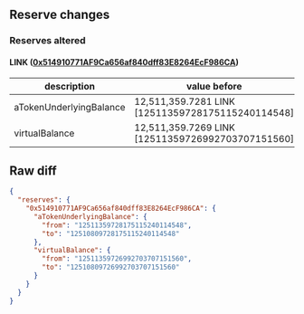 ## Reserve changes

### Reserves altered

#### LINK ([0x514910771AF9Ca656af840dff83E8264EcF986CA](https://etherscan.io/address/0x514910771AF9Ca656af840dff83E8264EcF986CA))

| description | value before | value after |
| --- | --- | --- |
| aTokenUnderlyingBalance | 12,511,359.7281 LINK [12511359728175115240114548] | 12,510,809.7281 LINK [12510809728175115240114548] |
| virtualBalance | 12,511,359.7269 LINK [12511359726992703707151560] | 12,510,809.7269 LINK [12510809726992703707151560] |


## Raw diff

```json
{
  "reserves": {
    "0x514910771AF9Ca656af840dff83E8264EcF986CA": {
      "aTokenUnderlyingBalance": {
        "from": "12511359728175115240114548",
        "to": "12510809728175115240114548"
      },
      "virtualBalance": {
        "from": "12511359726992703707151560",
        "to": "12510809726992703707151560"
      }
    }
  }
}
```
